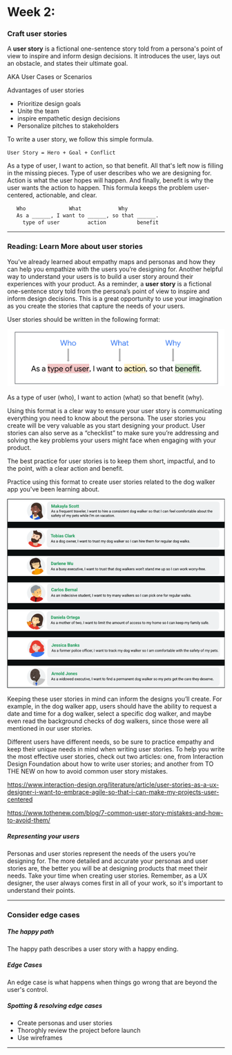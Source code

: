 # Week 2: 
### Craft user stories 

A **user story** is a fictional one-sentence story told from a persona's point of view to inspire and inform design decisions. It introduces the user, lays out an obstacle, and states their ultimate goal.

AKA User Cases or Scenarios 

Advantages of user stories 
- Prioritize design goals 
- Unite the team 
- inspire empathetic design decisions
- Personalize pitches to stakeholders 

To write a user story, we follow this simple formula. 

    User Story = Hero + Goal + Conflict 

As a type of user, I want to action, so that benefit. All that's left now is filling in the missing pieces. Type of user describes who we are designing for. Action is what the user hopes will happen. And finally, benefit is why the user wants the action to happen. This formula keeps the problem user-centered, actionable, and clear.


       Who              What            Why 
       As a ______, I want to ______, so that ______. 
         type of user         action          benefit 

---

### Reading: Learn More about user stories 

You’ve already learned about empathy maps and personas and how they can help you empathize with the users you’re designing for. Another helpful way to understand your users is to build a user story around their experiences with your product. As a reminder, a **user story** is a fictional one-sentence story told from the persona’s point of view to inspire and inform design decisions. This is a great opportunity to use your imagination as you create the stories that capture the needs of your users.

User stories should be written in the following format:

![](/Week3/week3images/format.png)

As a type of user (who), I want to action (what) so that benefit (why).

Using this format is a clear way to ensure your user story is communicating everything you need to know about the persona. The user stories you create will be very valuable as you start designing your product. User stories can also serve as a “checklist” to make sure you’re addressing and solving the key problems your users might face when engaging with your product. 

The best practice for user stories is to keep them short, impactful, and to the point, with a clear action and benefit.

Practice using this format to create user stories related to the dog walker app you've been learning about. 

![](/Week3/week3images/userstoryex.png)

Keeping these user stories in mind can inform the designs you’ll create. For example, in the dog walker app, users should have the ability to request a date and time for a dog walker, select a specific dog walker, and maybe even read the background checks of dog walkers, since those were all mentioned in our user stories. 

Different users have different needs, so be sure to practice empathy and keep their unique needs in mind when writing user stories. To help you write the most effective user stories, check out two articles: one, from Interaction Design Foundation about how to write user stories; and another from TO THE NEW on how to avoid common user story mistakes.

https://www.interaction-design.org/literature/article/user-stories-as-a-ux-designer-i-want-to-embrace-agile-so-that-i-can-make-my-projects-user-centered

https://www.tothenew.com/blog/7-common-user-story-mistakes-and-how-to-avoid-them/

##### Representing your users
Personas and user stories represent the needs of the users you’re designing for. The more detailed and accurate your personas and user stories are, the better you will be at designing products that meet their needs. Take your time when creating user stories. Remember, as a UX designer, the user always comes first in all of your work, so it's important to understand their points.

---

### Consider edge cases 

##### The happy path
The happy path describes a user story with a happy ending.

##### Edge Cases 
An edge case is what happens when things go wrong that are beyond the user's control.

##### Spotting & resolving edge cases 

- Create personas and user stories
- Thoroghly review the project before launch 
- Use wireframes 

---



